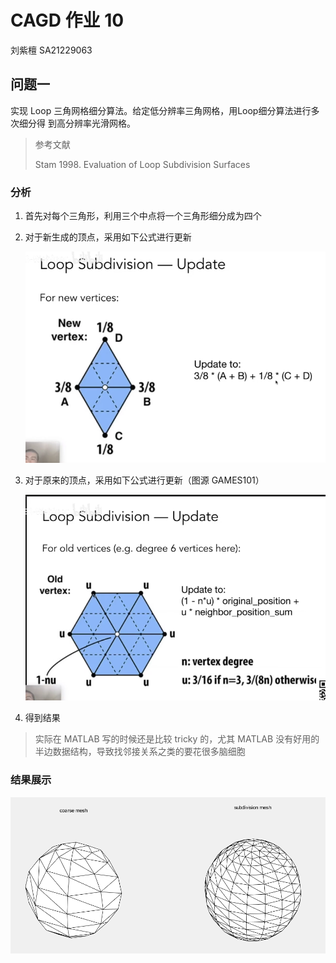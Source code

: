 # CAGD 作业 10
刘紫檀 SA21229063

## 问题一

实现 Loop 三角网格细分算法。给定低分辨率三角网格，用Loop细分算法进行多次细分得
到高分辨率光滑网格。

> 参考文献
> 
> Stam 1998. Evaluation of Loop Subdivision Surfaces

### 分析

1. 首先对每个三角形，利用三个中点将一个三角形细分成为四个

2. 对于新生成的顶点，采用如下公式进行更新

   ![image-20211204221231851](Homework10.assets/image-20211204221231851.png)

3. 对于原来的顶点，采用如下公式进行更新（图源 GAMES101）

   ![image-20211204221202176](Homework10.assets/image-20211204221202176.png)

4. 得到结果

> 实际在 MATLAB 写的时候还是比较 tricky 的，尤其 MATLAB 没有好用的半边数据结构，导致找邻接关系之类的要花很多脑细胞

### 结果展示

![image-20211204221141591](Homework10.assets/image-20211204221141591.png)